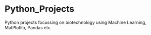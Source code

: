 # Python_Projects
Python projects focussing on biotechnology using Machine Learning, MatPlotlib, Pandas etc.

